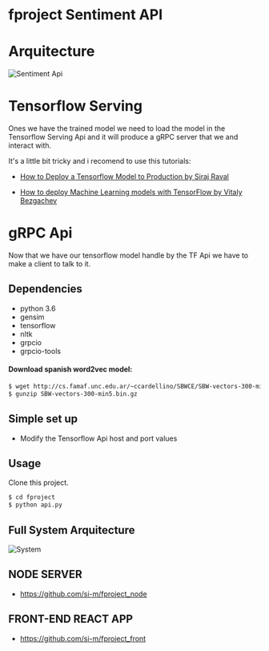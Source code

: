 # fproject Sentiment API

# Arquitecture
![Sentiment Api](https://imgur.com/v8emrBs.png)

# Tensorflow Serving 
Ones we have the trained model we need to load the model in the Tensorflow Serving Api and it will produce a gRPC server that we and interact with.

It's a little bit tricky and i recomend to use this tutorials:

- [How to Deploy a Tensorflow Model to Production by Siraj Raval](https://www.youtube.com/watch?v=T_afaArR0E8&t=1949s)

- [How to deploy Machine Learning models with TensorFlow by Vitaly Bezgachev](https://medium.com/towards-data-science/how-to-deploy-machine-learning-models-with-tensorflow-part-2-containerize-it-db0ad7ca35a7)

# gRPC Api
Now that we have our tensorflow model handle by the TF Api we have to make a client to talk to it.

## Dependencies

- python 3.6
- gensim
- tensorflow
- nltk
- grpcio 
- grpcio-tools

#### Download spanish word2vec model:

```sh
$ wget http://cs.famaf.unc.edu.ar/~ccardellino/SBWCE/SBW-vectors-300-min5.bin.gz
$ gunzip SBW-vectors-300-min5.bin.gz
```

## Simple set up

- Modify the Tensorflow Api host and port values

## Usage

Clone this project.
```sh
$ cd fproject
$ python api.py
```


## Full System Arquitecture
![System](https://i.imgur.com/APqa7i0.png)

## NODE SERVER
* https://github.com/si-m/fproject_node


## FRONT-END REACT APP

* https://github.com/si-m/fproject_front

